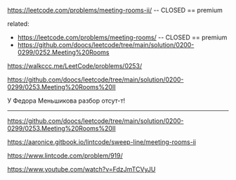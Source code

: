 https://leetcode.com/problems/meeting-rooms-ii/ -- CLOSED == premium

related: 
- https://leetcode.com/problems/meeting-rooms/ -- CLOSED == premium
- https://github.com/doocs/leetcode/tree/main/solution/0200-0299/0252.Meeting%20Rooms

https://walkccc.me/LeetCode/problems/0253/

https://github.com/doocs/leetcode/tree/main/solution/0200-0299/0253.Meeting%20Rooms%20II

У Федора Меньшикова разбор отсут-т!

_________

https://github.com/doocs/leetcode/tree/main/solution/0200-0299/0253.Meeting%20Rooms%20II

https://aaronice.gitbook.io/lintcode/sweep-line/meeting-rooms-ii

https://www.lintcode.com/problem/919/

https://www.youtube.com/watch?v=FdzJmTCVyJU
